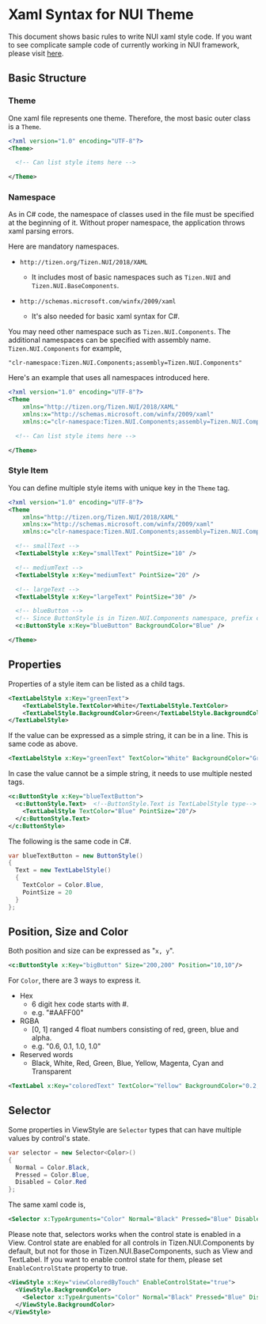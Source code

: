 # Xaml Syntax for NUI Theme

This document shows basic rules to write NUI xaml style code. If you want to see complicate sample code of currently working in NUI framework, please visit [here](https://github.com/Samsung/TizenFX/blob/master/src/Tizen.NUI.Components/res/Theme/Tizen.NUI.Components_Tizen.NUI.Theme.Common.xaml).


## Basic Structure

### Theme
One xaml file represents one theme. Therefore, the most basic outer class is a `Theme`.

```xml
<?xml version="1.0" encoding="UTF-8"?>
<Theme>

  <!-- Can list style items here -->

</Theme>
```

### Namespace
As in C# code, the namespace of classes used in the file must be specified at the beginning of it. Without proper namespace, the application throws xaml parsing errors.

Here are mandatory namespaces.

* `http://tizen.org/Tizen.NUI/2018/XAML`
    * It includes most of basic namespaces such as `Tizen.NUI` and `Tizen.NUI.BaseComponents`.

* `http://schemas.microsoft.com/winfx/2009/xaml`
    * It's also needed for basic xaml syntax for C#.

You may need other namespace such as `Tizen.NUI.Components`.
The additional namespaces can be specified with assembly name.
`Tizen.NUI.Components` for example,
```
"clr-namespace:Tizen.NUI.Components;assembly=Tizen.NUI.Components"
```

Here's an example that uses all namespaces introduced here.
```xml
<?xml version="1.0" encoding="UTF-8"?>
<Theme
    xmlns="http://tizen.org/Tizen.NUI/2018/XAML"
    xmlns:x="http://schemas.microsoft.com/winfx/2009/xaml"
    xmlns:c="clr-namespace:Tizen.NUI.Components;assembly=Tizen.NUI.Components">

  <!-- Can list style items here -->

</Theme>
```

### Style Item

You can define multiple style items with unique key in the `Theme` tag.

```xml
<?xml version="1.0" encoding="UTF-8"?>
<Theme
    xmlns="http://tizen.org/Tizen.NUI/2018/XAML"
    xmlns:x="http://schemas.microsoft.com/winfx/2009/xaml"
    xmlns:c="clr-namespace:Tizen.NUI.Components;assembly=Tizen.NUI.Components">

  <!-- smallText -->
  <TextLabelStyle x:Key="smallText" PointSize="10" />

  <!-- mediumText -->
  <TextLabelStyle x:Key="mediumText" PointSize="20" />

  <!-- largeText -->
  <TextLabelStyle x:Key="largeText" PointSize="30" />

  <!-- blueButton -->
  <!-- Since ButtonStyle is in Tizen.NUI.Components namespace, prefix c: is needed-->
  <c:ButtonStyle x:Key="blueButton" BackgroundColor="Blue" />

</Theme>
```

## Properties

Properties of a style item can be listed as a child tags.

```xml
<TextLabelStyle x:Key="greenText">
    <TextLabelStyle.TextColor>White</TextLabelStyle.TextColor>
    <TextLabelStyle.BackgroundColor>Green</TextLabelStyle.BackgroundColor>
</TextLabelStyle>
```

If the value can be expressed as a simple string, it can be in a line. This is same code as above.

```xml
<TextLabelStyle x:Key="greenText" TextColor="White" BackgroundColor="Green" />
```

In case the value cannot be a simple string, it needs to use multiple nested tags.

```xml
<c:ButtonStyle x:Key="blueTextButton">
  <c:ButtonStyle.Text>  <!--ButtonStyle.Text is TextLabelStyle type-->
    <TextLabelStyle TextColor="Blue" PointSize="20"/>
  </c:ButtonStyle.Text>
</c:ButtonStyle>
```

The following is the same code in C#.

```C#
var blueTextButton = new ButtonStyle()
{
  Text = new TextLabelStyle()
  {
    TextColor = Color.Blue,
    PointSize = 20
  }
};
```

## Position, Size and Color

Both position and size can be expressed as "`x, y`".

```xml
<c:ButtonStyle x:Key="bigButton" Size="200,200" Position="10,10"/>
```

For `Color`, there are 3 ways to express it.
* Hex
  * 6 digit hex code starts with #.
  * e.g. "#AAFF00"
* RGBA
  * [0, 1] ranged 4 float numbers consisting of red, green, blue and alpha.
  * e.g. "0.6, 0.1, 1.0, 1.0"
* Reserved words
  * Black, White, Red, Green, Blue, Yellow, Magenta, Cyan and Transparent

```xml
<TextLabel x:Key="coloredText" TextColor="Yellow" BackgroundColor="0.2, 0.3, 1.0, 0.5" />
```


## Selector

Some properties in ViewStyle are `Selector` types that can have multiple values by control's state.

```C#
var selector = new Selector<Color>()
{
  Normal = Color.Black,
  Pressed = Color.Blue,
  Disabled = Color.Red
};
```

The same xaml code is,
```xml
<Selector x:TypeArguments="Color" Normal="Black" Pressed="Blue" Disabled="Red"/>
```

Please note that, selectors works when the control state is enabled in a View. Control state are enabled for all controls in Tizen.NUI.Components by default, but not for those in Tizen.NUI.BaseComponents, such as View and TextLabel. If you want to enable control state for them, please set `EnableControlState` property to true.

```xml
<ViewStyle x:Key="viewColoredByTouch" EnableControlState="true">
  <ViewStyle.BackgroundColor>
    <Selector x:TypeArguments="Color" Normal="Black" Pressed="Blue" Disabled="Red"/>
  </ViewStyle.BackgroundColor>
</ViewStyle>
```
